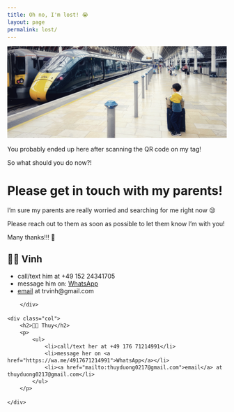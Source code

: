 ```yaml
---
title: Oh no, I'm lost! 😭
layout: page
permalink: lost/
---
```


<img src="/images/i-am-lost.jpg">

<p>You probably ended up here after scanning the QR code on my tag!</p>
<p>So what should you do now?!</p>

# Please get in touch with my parents!

<p>I’m sure my parents are really worried and searching for me right now 😢</p>
<p>Please reach out to them as soon as possible to let them know I’m with you!</p>
<p>Many thanks!!! 🙏</p>

<link rel="stylesheet" href="/css/custom.css">

<div class="container">
    <div class="col">
        <h2>👨🏽 Vinh</h2>
        <p>
            <ul>
                <li>call/text him at +49 152 24341705</li>
                <li>message him on: <a href="https://wa.me/4915224341705">WhatsApp</a></li>
                <li><a href="mailto:trvinh@gmail.com">email</a> at trvinh@gmail.com</li>
            </ul>
        </p>

        </div>

    <div class="col">
        <h2>👩🏻 Thuy</h2>
        <p>
            <ul>
                <li>call/text her at +49 176 71214991</li>
                <li>message her on <a href="https://wa.me/4917671214991">WhatsApp</a></li>
                <li><a href="mailto:thuyduong0217@gmail.com">email</a> at thuyduong0217@gmail.com</li>
            </ul>
        </p>

    </div>
</div>

<script src="/js/lost.js"></script>

